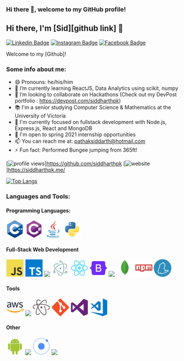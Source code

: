 ### Hi there 👋, welcome to my GitHub profile!






## Hi there, I'm [Sid][github link] 👋

[![Linkedin Badge](https://img.shields.io/badge/Siddharth%20Pathak-0e76a8?style=flat-square&logo=Linkedin&logoColor=white)](https://linkedin.com/in//siddharthanilpathak/)
[![Instagram Badge](https://img.shields.io/badge/@siddharth_pk-e4405f?style=flat-square&logo=Instagram&logoColor=white)](https://instagram.com/siddharth_pk/)
[![Facebook Badge](https://img.shields.io/badge/@siddharthpathak97-3b5998?style=flat-square&logo=Facebook&logoColor=white)](https://www.facebook.com/siddharthpathak97/)

Welcome to my [Github]!

### Some info about me:
- 😄 Pronouns: he/his/him
- 🌱 I’m currently learning ReactJS, Data Analytics using scikit, numpy
- 👯 I’m looking to collaborate on Hackathons (Check out my DevPost portfolio : https://devpost.com/siddharthpk)
- 📚 I'm a senior studying Computer Science & Mathematics at the University of Victoria
- 🚀 I'm currently focused on fullstack development with Node.js, Express.js, React and MongoDB
- 🏢 I'm open to spring 2021 internship opportunities
- 📫 You can reach me at: [pathaksiddarth@hotmail.com](mailto:pathaksiddarth@hotmail.com)
- ⚡ Fun fact: Performed Bungee jumping from 365ft!

[![profile views](https://komarev.com/ghpvc/?username=siddharthpk&style=flat-square&color=green)]https://github.com/siddharthpk
[![website](https://img.shields.io/badge/Personal%20Website-siddharthpk.github.io-blue?style=flat-square&logo=google-chrome&logoColor=white)]https://siddharthpk.me/


[![Top Langs](https://github-readme-stats.vercel.app/api/top-langs/?username=siddharthpk)](https://github.com/anuraghazra/github-readme-stats)

### Languages and Tools:

#### Programming Languages:

<code><img height="48" src="https://raw.githubusercontent.com/devicons/devicon/master/icons/cplusplus/cplusplus-original.svg"></code>
<code><img height="48" src="https://raw.githubusercontent.com/devicons/devicon/master/icons/csharp/csharp-original.svg"></code>
<code><img height="48" src="https://raw.githubusercontent.com/devicons/devicon/master/icons/java/java-original.svg"></code>
<code><img height="48" src="https://raw.githubusercontent.com/devicons/devicon/master/icons/python/python-original.svg"></code>

#### Full-Stack Web Development

<code><img height="48" src="https://raw.githubusercontent.com/devicons/devicon/master/icons/javascript/javascript-original.svg" /></code>
<code><img height="48" src="https://raw.githubusercontent.com/devicons/devicon/master/icons/typescript/typescript-original.svg"></code>
<code><img height="48" src="https://avatars3.githubusercontent.com/u/9950313"></code>
<code><img height="48" src="https://raw.githubusercontent.com/devicons/devicon/master/icons/electron/electron-original.svg"></code>
<code><img height="48" src="https://raw.githubusercontent.com/devicons/devicon/master/icons/react/react-original.svg"></code>
<code><img height="48" src="https://raw.githubusercontent.com/devicons/devicon/master/icons/bootstrap/bootstrap-plain.svg"></code>
<code><img height="48" src="https://semantic-ui.com/images/logo.png"></code>
<code><img height="48" src="https://raw.githubusercontent.com/devicons/devicon/master/icons/mongodb/mongodb-original.svg"></code>
<code><img height="48" src="https://raw.githubusercontent.com/devicons/devicon/master/icons/npm/npm-original-wordmark.svg"></code>
<code><img height="48" src="https://raw.githubusercontent.com/devicons/devicon/master/icons/yarn/yarn-original.svg"></code>

#### Tools

<code><img height="48" src="https://raw.githubusercontent.com/devicons/devicon/master/icons/amazonwebservices/amazonwebservices-original.svg"></code>
<code><img height="48" src="https://www.vectorlogo.zone/logos/microsoft_azure/microsoft_azure-icon.svg"></code>
<code><img height="48" src="https://raw.githubusercontent.com/devicons/devicon/master/icons/atom/atom-original.svg"></code>
<code><img height="48" src="https://raw.githubusercontent.com/devicons/devicon/master/icons/git/git-original.svg"></code>
<code><img height="48" src="https://raw.githubusercontent.com/devicons/devicon/master/icons/visualstudio/visualstudio-plain.svg"></code>
<code><img height="48" src="https://raw.githubusercontent.com/github/explore/80688e429a7d4ef2fca1e82350fe8e3517d3494d/topics/visual-studio-code/visual-studio-code.png"></code>

#### Other

<code><img height="48" src="https://raw.githubusercontent.com/devicons/devicon/master/icons/android/android-plain.svg"></code>
<code><img height="48" src="https://www.chartjs.org/media/logo-title.svg"></code>
<code><img height="48" src="https://raw.githubusercontent.com/devicons/devicon/master/icons/ionic/ionic-original.svg"></code>
<code><img height="48" src="https://www.vectorlogo.zone/logos/opencv/opencv-icon.svg"></code>

<br />
